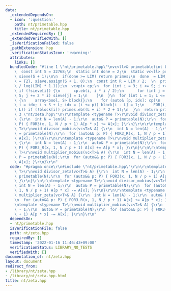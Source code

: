 ```yaml
---
data:
  _extendedDependsOn:
  - icon: ':question:'
    path: nt/primetable.hpp
    title: nt/primetable.hpp
  _extendedRequiredBy: []
  _extendedVerifiedWith: []
  _isVerificationFailed: false
  _pathExtension: hpp
  _verificationStatusIcon: ':warning:'
  attributes:
    links: []
  bundledCode: "#line 1 \"nt/primetable.hpp\"\nvc<ll>& primetable(int LIM) {\n  ++LIM;\n\
    \  const int S = 32768;\n  static int done = 2;\n  static vc<ll> primes = {2},\
    \ sieve(S + 1);\n\n  if(done >= LIM) return primes;\n  done  = LIM;\n\n  primes\
    \ = {2}, sieve.assign(S + 1, 0);\n  const int R = LIM / 2;  \n  primes.reserve(int(LIM\
    \ / log(LIM) * 1.1));\n  vc<pi> cp;\n  for (int i = 3; i <= S; i += 2) {\n   \
    \ if (!sieve[i]) {\n      cp.eb(i, i * i / 2);\n      for (int j = i * i; j <=\
    \ S; j += 2 * i) sieve[j] = 1;\n    }\n  }\n  for (int L = 1; L <= R; L += S)\
    \ {\n    array<bool, S> block{};\n    for (auto& [p, idx]: cp)\n      for (int\
    \ i = idx; i < S + L; idx = (i += p)) block[i - L] = 1;\n    FOR(i, min(S, R -\
    \ L)) if (!block[i]) primes.eb((L + i) * 2 + 1);\n  }\n  return primes;\n}\n#line\
    \ 3 \"nt/zeta.hpp\"\n\r\ntemplate <typename T>\r\nvoid divisor_zeta(vc<T>& A)\
    \ {\r\n  int N = len(A) - 1;\r\n  auto& P = primetable(N);\r\n  for (auto&& p:\
    \ P) { FOR3(x, 1, N / p + 1) A[p * x] += A[x]; }\r\n}\r\n\r\ntemplate <typename\
    \ T>\r\nvoid divisor_mobius(vc<T>& A) {\r\n  int N = len(A) - 1;\r\n  auto& P\
    \ = primetable(N);\r\n  for (auto&& p: P) { FOR3_R(x, 1, N / p + 1) A[p * x] -=\
    \ A[x]; }\r\n}\r\n\r\ntemplate <typename T>\r\nvoid multiplier_zeta(vc<T>& A)\
    \ {\r\n  int N = len(A) - 1;\r\n  auto& P = primetable(N);\r\n  for (auto&& p:\
    \ P) { FOR3_R(x, 1, N / p + 1) A[x] += A[p * x]; }\r\n}\r\n\r\ntemplate <typename\
    \ T>\r\nvoid multiplier_mobius(vc<T>& A) {\r\n  int N = len(A) - 1;\r\n  auto&\
    \ P = primetable(N);\r\n  for (auto&& p: P) { FOR3(x, 1, N / p + 1) A[p * x] -=\
    \ A[x]; }\r\n}\r\n"
  code: "#pragma once\r\n#include \"nt/primetable.hpp\"\r\n\r\ntemplate <typename\
    \ T>\r\nvoid divisor_zeta(vc<T>& A) {\r\n  int N = len(A) - 1;\r\n  auto& P =\
    \ primetable(N);\r\n  for (auto&& p: P) { FOR3(x, 1, N / p + 1) A[p * x] += A[x];\
    \ }\r\n}\r\n\r\ntemplate <typename T>\r\nvoid divisor_mobius(vc<T>& A) {\r\n \
    \ int N = len(A) - 1;\r\n  auto& P = primetable(N);\r\n  for (auto&& p: P) { FOR3_R(x,\
    \ 1, N / p + 1) A[p * x] -= A[x]; }\r\n}\r\n\r\ntemplate <typename T>\r\nvoid\
    \ multiplier_zeta(vc<T>& A) {\r\n  int N = len(A) - 1;\r\n  auto& P = primetable(N);\r\
    \n  for (auto&& p: P) { FOR3_R(x, 1, N / p + 1) A[x] += A[p * x]; }\r\n}\r\n\r\
    \ntemplate <typename T>\r\nvoid multiplier_mobius(vc<T>& A) {\r\n  int N = len(A)\
    \ - 1;\r\n  auto& P = primetable(N);\r\n  for (auto&& p: P) { FOR3(x, 1, N / p\
    \ + 1) A[p * x] -= A[x]; }\r\n}\r\n"
  dependsOn:
  - nt/primetable.hpp
  isVerificationFile: false
  path: nt/zeta.hpp
  requiredBy: []
  timestamp: '2022-01-16 11:46:43+09:00'
  verificationStatus: LIBRARY_NO_TESTS
  verifiedWith: []
documentation_of: nt/zeta.hpp
layout: document
redirect_from:
- /library/nt/zeta.hpp
- /library/nt/zeta.hpp.html
title: nt/zeta.hpp
---
```

